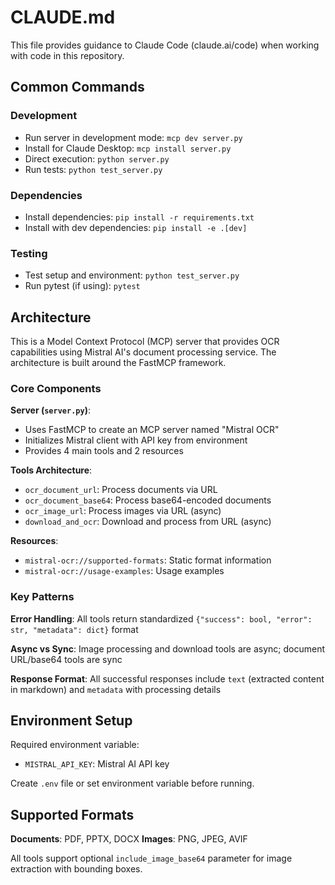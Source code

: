 # CLAUDE.md

This file provides guidance to Claude Code (claude.ai/code) when working with code in this repository.

## Common Commands

### Development
- Run server in development mode: `mcp dev server.py`
- Install for Claude Desktop: `mcp install server.py`
- Direct execution: `python server.py`
- Run tests: `python test_server.py`

### Dependencies
- Install dependencies: `pip install -r requirements.txt`
- Install with dev dependencies: `pip install -e .[dev]`

### Testing
- Test setup and environment: `python test_server.py`
- Run pytest (if using): `pytest`

## Architecture

This is a Model Context Protocol (MCP) server that provides OCR capabilities using Mistral AI's document processing service. The architecture is built around the FastMCP framework.

### Core Components

**Server (`server.py`)**:
- Uses FastMCP to create an MCP server named "Mistral OCR"
- Initializes Mistral client with API key from environment
- Provides 4 main tools and 2 resources

**Tools Architecture**:
- `ocr_document_url`: Process documents via URL
- `ocr_document_base64`: Process base64-encoded documents  
- `ocr_image_url`: Process images via URL (async)
- `download_and_ocr`: Download and process from URL (async)

**Resources**:
- `mistral-ocr://supported-formats`: Static format information
- `mistral-ocr://usage-examples`: Usage examples

### Key Patterns

**Error Handling**: All tools return standardized `{"success": bool, "error": str, "metadata": dict}` format

**Async vs Sync**: Image processing and download tools are async; document URL/base64 tools are sync

**Response Format**: All successful responses include `text` (extracted content in markdown) and `metadata` with processing details

## Environment Setup

Required environment variable:
- `MISTRAL_API_KEY`: Mistral AI API key

Create `.env` file or set environment variable before running.

## Supported Formats

**Documents**: PDF, PPTX, DOCX
**Images**: PNG, JPEG, AVIF

All tools support optional `include_image_base64` parameter for image extraction with bounding boxes.